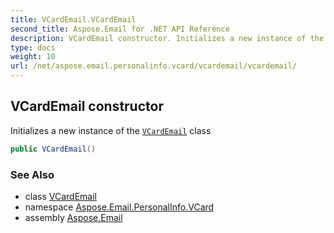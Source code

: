 ```yaml
---
title: VCardEmail.VCardEmail
second_title: Aspose.Email for .NET API Reference
description: VCardEmail constructor. Initializes a new instance of the VCardEmail class
type: docs
weight: 10
url: /net/aspose.email.personalinfo.vcard/vcardemail/vcardemail/
---
```

## VCardEmail constructor

Initializes a new instance of the [`VCardEmail`](../) class

```csharp
public VCardEmail()
```

### See Also

* class [VCardEmail](../)
* namespace [Aspose.Email.PersonalInfo.VCard](../../vcardemail/)
* assembly [Aspose.Email](../../../)


